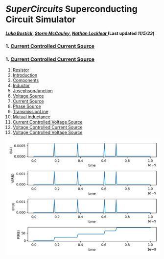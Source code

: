 [](/img/external_image.png)

# *SuperCircuits* Superconducting Circuit Simulator
#### *[Luka Bostick](https:/ithub.com/LukaBostick)*, *[ Storm McCauley](https://thub.com/Person2)*, *[Nathan Locklear ](https:/g/hub.com/Person3)* (Last updated *11/5/23*)

### 1. [Current Controlled Current Source](#CurrentControlledCurrentSource)


### 1. [Current Controlled Current Source](#CurrentControlledCurrentSource)


1. [Resistor](#Resistor)
1. [Introduction](#introduction)
2. [Components](#Components)
1. [Inductor](#Inductor)
1. [JosephsonJunction](#JosephsonJunction)
1. [Voltage Source](#VoltageSource)
1. [Current Source](#CurrentSource)
1. [Phase Source](#PhaseSource)
1. [TransmissionLine](#TransmissionLine)
1. [Mutual inductance](#Mutualinductance)
1. [Current Controlled Voltage Source](#CurrentControlledVoltageSource)
1. [Voltage Controlled Current Source](#VoltageControlledCurrentSource)
1. [Voltage Controlled Voltage Source](#VoltageControlledVoltageSource)




![](/img/cccs_figure.png)
